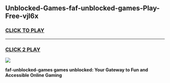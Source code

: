 
## Unblocked-Games-faf-unblocked-games-Play-Free-vjl6x
<h3>
<a href="https://premium76.site?title=faf-unblocked-games&ref=15A">CLICK TO PLAY</a></h3>
<hr>

<h3>
<a href="https://premium76.site?title=faf-unblocked-games&ref=15A">CLICK 2 PLAY</a>
  
</h3>

<a href="https://premium76.site?title=faf-unblocked-games&ref=15A"><img src="https://clearcache.store/games.png"></a>


**faf-unblocked-games games unblocked: Your Gateway to Fun and Accessible Online Gaming**
